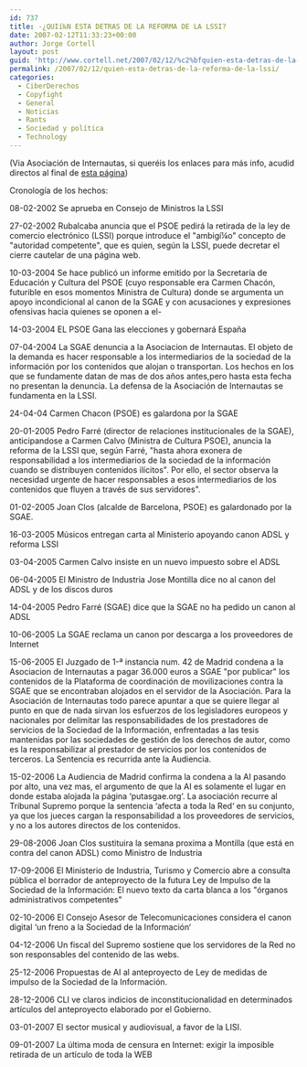 ```yaml
---
id: 737
title: -¿QUIí‰N ESTA DETRAS DE LA REFORMA DE LA LSSI?
date: 2007-02-12T11:33:23+00:00
author: Jorge Cortell
layout: post
guid: 'http://www.cortell.net/2007/02/12/%c2%bfquien-esta-detras-de-la-reforma-de-la-lssi/'
permalink: /2007/02/12/quien-esta-detras-de-la-reforma-de-la-lssi/
categories:
  - CiberDerechos
  - Copyfight
  - General
  - Noticias
  - Rants
  - Sociedad y polí­tica
  - Technology
---
```

(Via Asociación de Internautas, si queréis los enlaces para más info, acudid directos al final de <a target="_blank" title="Asociacion de Internautas" href="http://www.internautas.org/sincanon/html/4057.html">esta página</a>)

Cronologí­a de los hechos:

08-02-2002 Se aprueba en Consejo de Ministros la LSSI

27-02-2002 Rubalcaba anuncia que el PSOE pedirá la retirada de la ley de comercio electrónico (LSSI) porque introduce el "ambigí¼o" concepto de "autoridad competente", que es quien, según la LSSI, puede decretar el cierre cautelar de una página web.

10-03-2004 Se hace publicó un informe emitido por la Secretarí­a de Educación y Cultura del PSOE (cuyo responsable era Carmen Chacón, futurible en esos momentos Ministra de Cultura) donde se argumenta un apoyo incondicional al canon de la SGAE y con acusaciones y expresiones ofensivas hacia quienes se oponen a el-

14-03-2004 EL PSOE Gana las elecciones y gobernará España

07-04-2004 La SGAE denuncia a la Asociacion de Internautas. El objeto de la demanda es hacer responsable a los intermediarios de la sociedad de la información por los contenidos que alojan o transportan. Los hechos en los que se fundamente datan de mas de dos años antes,pero hasta esta fecha no presentan la denuncia. La defensa de la Asociación de Internautas se fundamenta en la LSSI.

24-04-04 Carmen Chacon (PSOE) es galardona por la SGAE

20-01-2005 Pedro Farré (director de relaciones institucionales de la SGAE), anticipandose a Carmen Calvo (Ministra de Cultura PSOE), anuncia la reforma de la LSSI que, según Farré, "hasta ahora exonera de responsabilidad a los intermediarios de la sociedad de la información cuando se distribuyen contenidos ilí­citos". Por ello, el sector observa la necesidad urgente de hacer responsables a esos intermediarios de los contenidos que fluyen a través de sus servidores".

01-02-2005 Joan Clos (alcalde de Barcelona, PSOE) es galardonado por la SGAE.

16-03-2005 Músicos entregan carta al Ministerio apoyando canon ADSL y reforma LSSI

03-04-2005 Carmen Calvo insiste en un nuevo impuesto sobre el ADSL

06-04-2005 El Ministro de Industria Jose Montilla dice no al canon del ADSL y de los discos duros

14-04-2005 Pedro Farré (SGAE) dice que la SGAE no ha pedido un canon al ADSL

10-06-2005 La SGAE reclama un canon por descarga a los proveedores de Internet

15-06-2005 El Juzgado de 1-ª instancia num. 42 de Madrid condena a la Asociacion de Internautas a pagar 36.000 euros a SGAE "por publicar" los contenidos de la Plataforma de coordinación de movilizaciones contra la SGAE que se encontraban alojados en el servidor de la Asociación. Para la Asociación de Internautas todo parece apuntar a que se quiere llegar al punto en que de nada sirvan los esfuerzos de los legisladores europeos y nacionales por delimitar las responsabilidades de los prestadores de servicios de la Sociedad de la Información, enfrentadas a las tesis mantenidas por las sociedades de gestión de los derechos de autor, como es la responsabilizar al prestador de servicios por los contenidos de terceros. La Sentencia es recurrida ante la Audiencia.

15-02-2006 La Audiencia de Madrid confirma la condena a la AI pasando por alto, una vez mas, el argumento de que la AI es solamente el lugar en donde estaba alojada la página ‘putasgae.org‘. La asociación recurre al Tribunal Supremo porque la sentencia ‘afecta a toda la Red‘ en su conjunto, ya que los jueces cargan la responsabilidad a los proveedores de servicios, y no a los autores directos de los contenidos.

29-08-2006 Joan Clos sustituira la semana proxima a Montilla (que está en contra del canon ADSL) como Ministro de Industria

17-09-2006 El Ministerio de Industria, Turismo y Comercio abre a consulta pública el borrador de anteproyecto de la futura Ley de Impulso de la Sociedad de la Información: El nuevo texto da carta blanca a los "órganos administrativos competentes"

02-10-2006 El Consejo Asesor de Telecomunicaciones considera el canon digital ‘un freno a la Sociedad de la Información‘

04-12-2006 Un fiscal del Supremo sostiene que los servidores de la Red no son responsables del contenido de las webs.

25-12-2006 Propuestas de AI al anteproyecto de Ley de medidas de impulso de la Sociedad de la Información.

28-12-2006 CLI ve claros indicios de inconstitucionalidad en determinados artí­culos del anteproyecto elaborado por el Gobierno.

03-01-2007 El sector musical y audiovisual, a favor de la LISI.

09-01-2007 La última moda de censura en Internet: exigir la imposible retirada de un artí­culo de toda la WEB